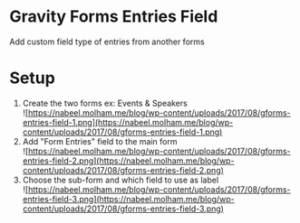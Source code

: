 # Gravity Forms Entries Field
Add custom field type of entries from another forms

# Setup
1. Create the two forms ex: Events & Speakers<br/>![https://nabeel.molham.me/blog/wp-content/uploads/2017/08/gforms-entries-field-1.png](https://nabeel.molham.me/blog/wp-content/uploads/2017/08/gforms-entries-field-1.png)
2. Add "Form Entries" field to the main form <br/>![https://nabeel.molham.me/blog/wp-content/uploads/2017/08/gforms-entries-field-2.png](https://nabeel.molham.me/blog/wp-content/uploads/2017/08/gforms-entries-field-2.png)
3. Choose the sub-form and which field to use as label <br/>![https://nabeel.molham.me/blog/wp-content/uploads/2017/08/gforms-entries-field-3.png](https://nabeel.molham.me/blog/wp-content/uploads/2017/08/gforms-entries-field-3.png)
